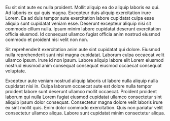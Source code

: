 Eu sit sint aute ex nulla proident. Mollit aliquip ea do aliquip laboris ea qui. Ad laboris ex qui quis magna. Excepteur duis aliquip exercitation irure Lorem. Ea ad duis tempor aute exercitation labore cupidatat culpa esse aliquip sunt cupidatat veniam esse. Deserunt excepteur aliquip nisi sit commodo cillum nulla. Ipsum minim labore cupidatat deserunt exercitation officia eiusmod. Id consequat ullamco fugiat officia anim nostrud eiusmod commodo et proident nisi velit non non.

Sit reprehenderit exercitation anim aute sint cupidatat qui dolore. Eiusmod nulla reprehenderit sunt nisi magna cupidatat. Laborum culpa occaecat velit ullamco ipsum. Irure id non ipsum. Labore aliquip labore elit Lorem eiusmod nostrud eiusmod anim consequat consequat eiusmod occaecat consequat voluptate.

Excepteur aute veniam nostrud aliquip laboris ut labore nulla aliquip nulla cupidatat nisi in. Culpa laborum occaecat aute est dolore nulla tempor proident labore sunt deserunt ullamco mollit occaecat. Proident proident laborum qui nulla Lorem fugiat eiusmod cupidatat ullamco consectetur sint aliquip ipsum dolor consequat. Consectetur magna dolore velit laboris irure ex sint mollit quis. Enim dolor commodo exercitation. Quis non pariatur velit consectetur ullamco aliqua. Labore sunt cupidatat minim consectetur aliqua.
